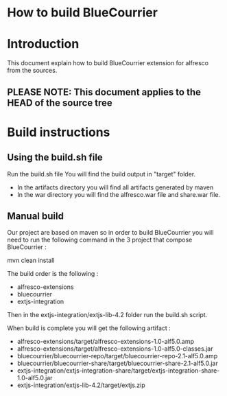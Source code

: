 How to build BlueCourrier
=========================

# Introduction

This document explain how to build BlueCourrier extension for alfresco from the sources. 

<h2>PLEASE NOTE: This document applies to the HEAD of the source tree</h2>

# Build instructions

## Using the build.sh file

Run the build.sh file
You will find the build output in "target" folder.

* In the artifacts directory you will find all artifacts generated by maven
* In the war directory you will find the alfresco.war file and share.war file.

## Manual build 

Our project are based on maven so in order to build BlueCourrier you will need to run the following command in the 3 project that compose BlueCourrier :

mvn clean install

The build order is the following :

* alfresco-extensions
* bluecourrier
* extjs-integration

Then in the extjs-integration/extjs-lib-4.2 folder run the build.sh script.

When build is complete you will get the following artifact :
* alfresco-extensions/target/alfresco-extensions-1.0-alf5.0.amp
* alfresco-extensions/target/alfresco-extensions-1.0-alf5.0-classes.jar
* bluecourrier/bluecourrier-repo/target/bluecourrier-repo-2.1-alf5.0.amp 
* bluecourrier/bluecourrier-share/target/bluecourrier-share-2.1-alf5.0.jar
* extjs-integration/extjs-integration-share/target/extjs-integration-share-1.0-alf5.0.jar
* extjs-integration/extjs-lib-4.2/target/extjs.zip
